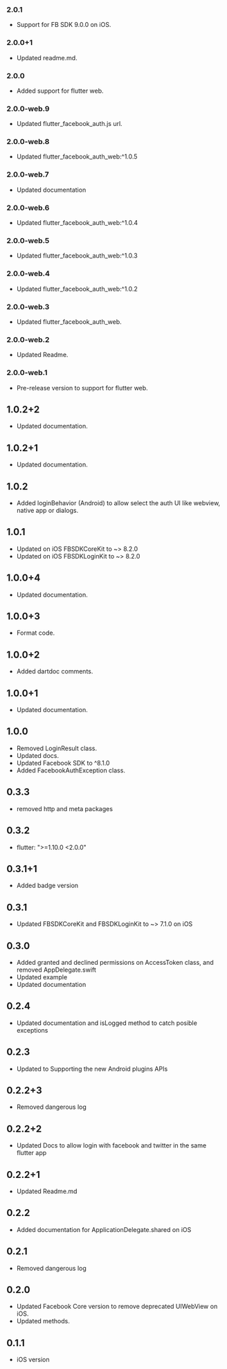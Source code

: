 ### 2.0.1

- Support for FB SDK 9.0.0 on iOS.

### 2.0.0+1

- Updated readme.md.

### 2.0.0

- Added support for flutter web.

### 2.0.0-web.9

- Updated flutter_facebook_auth.js url.

### 2.0.0-web.8

- Updated flutter_facebook_auth_web:^1.0.5

### 2.0.0-web.7

- Updated documentation

### 2.0.0-web.6

- Updated flutter_facebook_auth_web:^1.0.4

### 2.0.0-web.5

- Updated flutter_facebook_auth_web:^1.0.3

### 2.0.0-web.4

- Updated flutter_facebook_auth_web:^1.0.2

### 2.0.0-web.3

- Updated flutter_facebook_auth_web.

### 2.0.0-web.2

- Updated Readme.

### 2.0.0-web.1

- Pre-release version to support for flutter web.

## 1.0.2+2

- Updated documentation.

## 1.0.2+1

- Updated documentation.

## 1.0.2

- Added loginBehavior (Android) to allow select the auth UI like webview, native app or dialogs.

## 1.0.1

- Updated on iOS FBSDKCoreKit to ~> 8.2.0
- Updated on iOS FBSDKLoginKit to ~> 8.2.0

## 1.0.0+4

- Updated documentation.

## 1.0.0+3

- Format code.

## 1.0.0+2

- Added dartdoc comments.

## 1.0.0+1

- Updated documentation.

## 1.0.0

- Removed LoginResult class.
- Updated docs.
- Updated Facebook SDK to ^8.1.0
- Added FacebookAuthException class.

## 0.3.3

- removed http and meta packages

## 0.3.2

- flutter: ">=1.10.0 <2.0.0"

## 0.3.1+1

- Added badge version

## 0.3.1

- Updated FBSDKCoreKit and FBSDKLoginKit to ~> 7.1.0 on iOS

## 0.3.0

- Added granted and declined permissions on AccessToken class, and removed AppDelegate.swift
- Updated example
- Updated documentation

## 0.2.4

- Updated documentation and isLogged method to catch posible exceptions

## 0.2.3

- Updated to Supporting the new Android plugins APIs

## 0.2.2+3

- Removed dangerous log

## 0.2.2+2

- Updated Docs to allow login with facebook and twitter in the same flutter app

## 0.2.2+1

- Updated Readme.md

## 0.2.2

- Added documentation for ApplicationDelegate.shared on iOS

## 0.2.1

- Removed dangerous log

## 0.2.0

- Updated Facebook Core version to remove deprecated UIWebView on iOS.
- Updated methods.

## 0.1.1

- iOS version